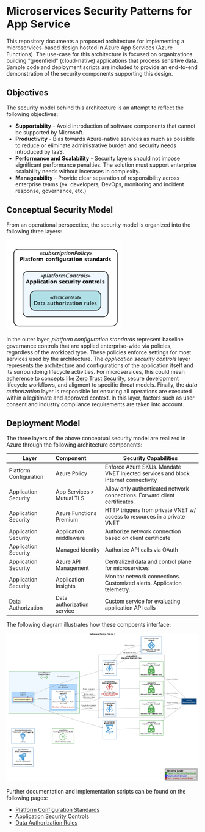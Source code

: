 # Microservices Security Patterns for App Service

This repository documents a proposed architecture for implementing a microservices-based design hosted in Azure App Services (Azure Functions). The use-case for this architecture is focused on organizations building "greenfield" (cloud-native) applications that process sensitive data. Sample code and deployment scripts are included to provide an end-to-end demonstration of the security components supporting this design.

## Objectives

The security model behind this architecture is an attempt to reflect the following objectives:

* **Supportabiity** - Avoid introduction of software components that cannot be supported by Microsoft.
* **Productivity** - Bias towards Azure-native services as much as possible to reduce or eliminate administrative burden and security needs introduced by IaaS.
* **Performance and Scalability** - Security layers should not impose significant performance penalties. The solution must support enterprise scalability needs without incerases in complexity.
* **Manageability** - Provide clear separation of responsibility across enterprise teams (ex. developers, DevOps, monitoring and incident response, governance, etc.)

## Conceptual Security Model

From an operational perspectice, the security model is organized into the following three layers:

<img src="docs/img/security-layers.png" width="300"/>

In the outer layer, *platform configuration standards* represent baseline governance controls that are applied enterprise-wide via policies, regardless of the workload type. These policies enforce settings for most services used by the architecture. The *application security controls* layer represents the architecture and configurations of the application itself and its surroundoing lifecycle activities. For microservices, this could mean adherence to concepts like [Zero Trust Security](https://www.microsoft.com/en-us/security/zero-trust), secure development lifecycle workflows, and aligment to specific threat models. Finally, the *data authorization* layer is responsible for ensuring all operations are executed within a legitimate and approved context. In this layer, factors such as user consent and industry compliance requirements are taken into account.

## Deployment Model

The three layers of the above conceptual security model are realized in Azure through the following architecture components:

| Layer                  | Component                  | Security Capabilities                                                              |
|------------------------|:---------------------------|------------------------------------------------------------------------------------|
| Platform Configuration | Azure Policy               | Enforce Azure SKUs. Mandate VNET injected services and block Internet connectivity |
| Application Security   | App Services > Mutual TLS  | Allow only authenticated network connections. Forward client certificates.         |
| Application Security   | Azure Functions Premium    | HTTP triggers from private VNET w/ access to resources in a private VNET           |
| Application Security   | Application middleware     | Authorize network connection based on client certificate                           |
| Application Security   | Managed Identity           | Authorize API calls via OAuth                                                      |
| Application Security   | Azure API Management       | Centralized data and control plane for microservices                               |
| Application Security   | Application Insights       | Monitor network connections. Customized alerts. Application telemetry.             |
| Data Authorization     | Data authorization service | Custom service for evaluating application API calls                                |

The following diagram illustrates how these compoents interface:

<img src="docs/img/deployment-option1.png" width="850"/>

Further documentation and implementation scripts can be found on the following pages:

* [Platform Configuration Standards](docs/1-plat-config-stds.md)
* [Application Security Controls](docs/2-app-sec-controls.md)
* [Data Authorization Rules](docs/3-data-auth-rules)